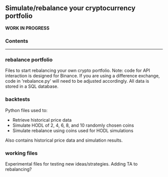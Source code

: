 ## Simulate/rebalance your cryptocurrency portfolio

**WORK IN PROGRESS**


### Contents

---

### rebalance portfolio
Files to start rebalancing your own crypto portfolio.  Note: code for API interaction
is designed for Binance.  If you are using a difference exchange, code in 'rebalance.py'
will need to be adjusted accordingly.  All data is stored in a SQL database.


### backtests
Python files used to:
* Retrieve historical price data
* Simulate HODL of 2, 4, 6, 8, and 10 randomly chosen coins
* Simulate rebalance using coins used for HODL simulations

Also contains historical price data and simulation results.

### working files
Experimental files for testing new ideas/strategies.  Adding TA to rebalancing?
